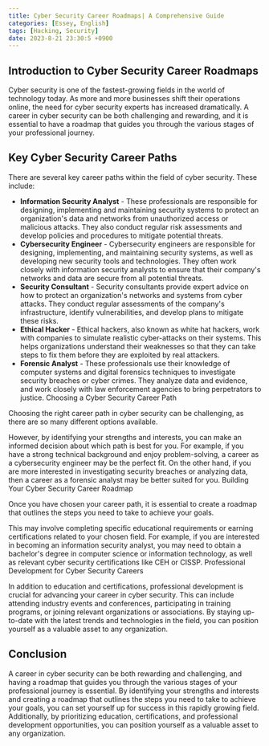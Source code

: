 ```yaml
---
title: Cyber Security Career Roadmaps| A Comprehensive Guide
categories: [Essey, English]
tags: [Hacking, Security]
date: 2023-8-21 23:30:5 +0900
---
```





Introduction to Cyber Security Career Roadmaps
--------------------------------------

Cyber security is one of the fastest-growing fields in the world of technology today. As more and more businesses shift their operations online, the need for cyber security experts has increased dramatically. A career in cyber security can be both challenging and rewarding, and it is essential to have a roadmap that guides you through the various stages of your professional journey.

Key Cyber Security Career Paths
-------------------------

There are several key career paths within the field of cyber security. These include:
* **Information Security Analyst** - These professionals are responsible for designing, implementing and maintaining security systems to protect an organization's data and networks from unauthorized access or malicious attacks. They also conduct regular risk assessments and develop policies and procedures to mitigate potential threats.
* **Cybersecurity Engineer** - Cybersecurity engineers are responsible for designing, implementing, and maintaining security systems, as well as developing new security tools and technologies. They often work closely with information security analysts to ensure that their company's networks and data are secure from all potential threats.
* **Security Consultant** - Security consultants provide expert advice on how to protect an organization's networks and systems from cyber attacks. They conduct regular assessments of the company's infrastructure, identify vulnerabilities, and develop plans to mitigate these risks.
* **Ethical Hacker** - Ethical hackers, also known as white hat hackers, work with companies to simulate realistic cyber-attacks on their systems. This helps organizations understand their weaknesses so that they can take steps to fix them before they are exploited by real attackers.
* **Forensic Analyst** - These professionals use their knowledge of computer systems and digital forensics techniques to investigate security breaches or cyber crimes. They analyze data and evidence, and work closely with law enforcement agencies to bring perpetrators to justice.
Choosing a Cyber Security Career Path

Choosing the right career path in cyber security can be challenging, as there are so many different options available. 

However, by identifying your strengths and interests, you can make an informed decision about which path is best for you. For example, if you have a strong technical background and enjoy problem-solving, a career as a cybersecurity engineer may be the perfect fit. On the other hand, if you are more interested in investigating security breaches or analyzing data, then a career as a forensic analyst may be better suited for you.
Building Your Cyber Security Career Roadmap

Once you have chosen your career path, it is essential to create a roadmap that outlines the steps you need to take to achieve your goals. 

This may involve completing specific educational requirements or earning certifications related to your chosen field. For example, if you are interested in becoming an information security analyst, you may need to obtain a bachelor's degree in computer science or information technology, as well as relevant cyber security certifications like CEH or CISSP.
Professional Development for Cyber Security Careers

In addition to education and certifications, professional development is crucial for advancing your career in cyber security. This can include attending industry events and conferences, participating in training programs, or joining relevant organizations or associations. By staying up-to-date with the latest trends and technologies in the field, you can position yourself as a valuable asset to any organization.

Conclusion
----------

A career in cyber security can be both rewarding and challenging, and having a roadmap that guides you through the various stages of your professional journey is essential. By identifying  your strengths and interests and creating a roadmap that outlines the steps you need to take to achieve your goals, you can set yourself up for success in this rapidly growing field. Additionally, by prioritizing education, certifications, and professional development opportunities, you can position yourself as a valuable asset to any organization.
